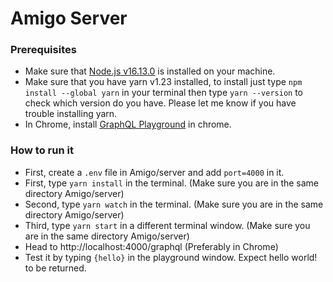 # Amigo Server

### Prerequisites
- Make sure that [Node.js v16.13.0]( https://nodejs.org/en/) is installed on your machine.
- Make sure that you have yarn v1.23 installed, to install just type `npm install --global yarn` in your terminal then type `yarn --version` to check which version do you have. Please let me know if you have trouble installing yarn.
- In Chrome, install [GraphQL Playground](https://chrome.google.com/webstore/detail/graphql-playground-for-ch/kjhjcgclphafojaeeickcokfbhlegecd) in chrome.

### How to run it
- First, create a `.env` file in Amigo/server and add `port=4000` in it.
- First, type `yarn install` in the terminal. (Make sure you are in the same directory Amigo/server) 
- Second, type `yarn watch` in the terminal. (Make sure you are in the same directory Amigo/server)
- Third, type `yarn start` in a different terminal window. (Make sure you are in the same directory Amigo/server)
- Head to http://localhost:4000/graphql (Preferably in Chrome)
- Test it by typing `{hello}` in the playground window. Expect hello world! to be returned.